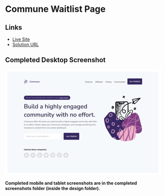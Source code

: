 # Commune Waitlist Page

## Links
- [Live Site](https://nkhatri7.github.io/Commune-Waitlist-Page/)
- [Solution URL](https://www.codewell.cc/challenges/commune-waitlist-page--608d9565747bad001532bd64/solution/621f6fa91fa95910c7bf915a)

## Completed Desktop Screenshot
![](./Design/Completed-Screenshots/Completed-Desktop.png)

**Completed mobile and tablet screenshots are in the completed screenshots folder (inside the design folder).**
